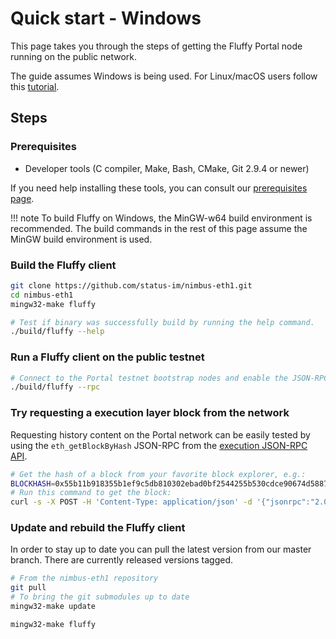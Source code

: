 # Quick start - Windows

This page takes you through the steps of getting the Fluffy Portal node running
on the public network.

The guide assumes Windows is being used. For Linux/macOS users follow this
[tutorial](./quick-start.md).

## Steps

### Prerequisites
- Developer tools (C compiler, Make, Bash, CMake, Git 2.9.4 or newer)

If you need help installing these tools, you can consult our
[prerequisites page](./prerequisites.md).

!!! note
    To build Fluffy on Windows, the MinGW-w64 build environment is recommended.
    The build commands in the rest of this page assume the MinGW build
    environment is used.

### Build the Fluffy client
```bash
git clone https://github.com/status-im/nimbus-eth1.git
cd nimbus-eth1
mingw32-make fluffy

# Test if binary was successfully build by running the help command.
./build/fluffy --help
```

### Run a Fluffy client on the public testnet

```bash
# Connect to the Portal testnet bootstrap nodes and enable the JSON-RPC APIs
./build/fluffy --rpc
```

### Try requesting a execution layer block from the network

Requesting history content on the Portal network can be easily tested by using the `eth_getBlockByHash` JSON-RPC from the [execution JSON-RPC API](https://ethereum.github.io/execution-apis/api-documentation/).

```bash
# Get the hash of a block from your favorite block explorer, e.g.:
BLOCKHASH=0x55b11b918355b1ef9c5db810302ebad0bf2544255b530cdce90674d5887bb286 # Replace this to the block hash of your choice
# Run this command to get the block:
curl -s -X POST -H 'Content-Type: application/json' -d '{"jsonrpc":"2.0","id":"1","method":"eth_getBlockByHash","params":["'${BLOCKHASH}'", true]}' http://localhost:8545
```

### Update and rebuild the Fluffy client
In order to stay up to date you can pull the latest version from our master
branch. There are currently released versions tagged.

```bash
# From the nimbus-eth1 repository
git pull
# To bring the git submodules up to date
mingw32-make update

mingw32-make fluffy
```
